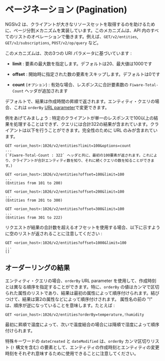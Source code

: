 # ページネーション (Pagination)

NGSIv2 は、クライアントが大きなリソースセットを取得するのを助けるために、ページ分割メカニズムを実装しています。このメカニズムは、API 内のすべてのリストのオペレーションで働きます。例えば、`GET/v2/entities`, `GET/v2/subscriptions`, `POST/v2/op/query` など。

このメカニズムは、次の3つの URI パラメータに基づいています :

-   **limit** : 要素の最大数を指定します。デフォルトは20、最大値は1000です

-   **offset** : 開始時に指定された数の要素をスキップします。デフォルトは0です

-   **count** (` オプション `) : 有効な場合、レスポンスに合計要素数の `Fiware-Total-Count` ヘッダが追加されます

デフォルトで、結果は作成時間の昇順で返されます。エンティティ・クエリの場合、これは `orderBy` [URL parameter](#ordering-results)で変更できます。

例をあげてみましょう : 特定のクライアントが単一のレスポンスで100以上の結果を処理することはできず、クエリには合計322の結果が含まれています。クライアントは以下を行うことができます。完全性のために URL のみが含まれています。

    GET <orion_host>:1026/v2/entities?limit=100&options=count
    ...
    (`Fiware-Total-Count : 322` ヘッダと共に、最初の100要素が返されます。これにより、クライアントが合計エンティティ数を知り、それに続くクエリの数を知ることができます。)

    GET <orion_host>:1026/v2/entities?offset=100&limit=100
    ...
    (Entities from 101 to 200)

    GET <orion_host>:1026/v2/entities?offset=200&limit=100
    ...
    (Entities from 201 to 300)

    GET <orion_host>:1026/v2/entities?offset=300&limit=100
    ...
    (Entities from 301 to 222)

リクエストが結果の合計数を超えるオフセットを使用する場合、以下に示すように空のリストが返されることに注意してください :

```
GET <orion_host>:1026/v2/entities?offset=1000&limit=100
...
[]
```

<a name="ordering-results"></a>
## オーダーリングの結果

エンティティ・クエリの場合、`orderBy` URL parameter を使用して、作成時刻とは異なる順序を指定することができます。特に、`orderBy` の値はカンマで区切られた属性のリストであり、結果は最初の属性によって順序付けられます。結びつけて、結果は第2の属性などによって順序付けされます。 属性名の前の "!" は、順序が逆になっていることを意味します。たとえば :

    GET <orion_host>:1026/v2/entities?orderBy=temperature,!humidity

最初に昇順で温度によって、次いで温度結合の場合には降順で湿度によって順序付けられます。

特殊キーワードの `dateCreated` と `dateModified` は、`orderBy` カンマ区切りリスト (`!` 構文を含む) の要素として、エンティティの作成時刻とエンティティの変更時刻をそれぞれ意味するために使用できることに注意してください。

